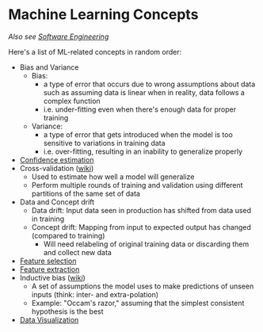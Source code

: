 # Machine Learning Concepts

*Also see [Software Engineering](https://github.com/johncf/learn-log/blob/master/software-engineering.md)*

Here's a list of ML-related concepts in random order:

- Bias and Variance
  - Bias:
    - a type of error that occurs due to wrong assumptions about data such as assuming data is linear when in reality, data follows a complex function
    - i.e. under-fitting even when there's enough data for proper training
  - Variance:
    - a type of error that gets introduced when the model is too sensitive to variations in training data
    - i.e. over-fitting, resulting in an inability to generalize properly
- [Confidence estimation](https://github.com/johncf/learn-log/blob/master/2023-05-22.md#confidence-estimation)
- Cross-validation ([wiki](https://en.wikipedia.org/wiki/Cross-validation_%28statistics%29))
  - Used to estimate how well a model will generalize
  - Perform multiple rounds of training and validation using different partitions of the same set of data
- Data and Concept drift
  - Data drift: Input data seen in production has shifted from data used in training
  - Concept drift: Mapping from input to expected output has changed (compared to training)
    - Will need relabeling of original training data or discarding them and collect new data
- [Feature selection](https://github.com/johncf/learn-log/blob/master/2023-05-01.md#feature-selection)
- [Feature extraction](https://github.com/johncf/learn-log/blob/master/2023-05-01.md#feature-extraction)
- Inductive bias ([wiki](https://en.wikipedia.org/wiki/Inductive_bias))
  - A set of assumptions the model uses to make predictions of unseen inputs (think: inter- and extra-polation)
  - Example: "Occam's razor," assuming that the simplest consistent hypothesis is the best
- [Data Visualization](https://github.com/johncf/learn-log/blob/master/2023-05-01.md#data-visualization)
